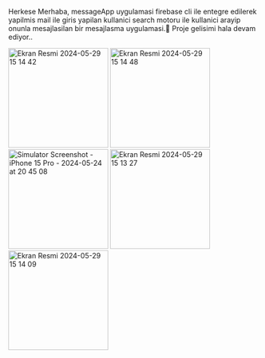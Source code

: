 Herkese Merhaba, 
messageApp uygulamasi firebase cli ile entegre edilerek yapilmis mail ile giris yapilan kullanici search motoru ile kullanici arayip onunla mesajlasilan bir mesajlasma uygulamasi.📱
Proje gelisimi hala devam ediyor..


<img width="200" alt="Ekran Resmi 2024-05-29 15 14 42" src="https://github.com/omerfi66/messageapp/assets/120007024/63567fd1-db4f-4430-a6b5-394ece42016e">
<img width="200" alt="Ekran Resmi 2024-05-29 15 14 48" src="https://github.com/omerfi66/messageapp/assets/120007024/21a636f6-0f57-4bb5-972a-f00c5a18af6e">
<img width="200" alt="Simulator Screenshot - iPhone 15 Pro - 2024-05-24 at 20 45 08" src="https://github.com/omerfi66/messageapp/assets/120007024/e42169c5-7e09-497d-812f-7bbcebd0a597">
<img width="200" alt="Ekran Resmi 2024-05-29 15 13 27" src="https://github.com/omerfi66/messageapp/assets/120007024/38c4eb6a-7222-4bde-8c0f-21bbe550831f">
<img width="200" alt="Ekran Resmi 2024-05-29 15 14 09" src="https://github.com/omerfi66/messageapp/assets/120007024/fbfddee2-28f5-42ee-b18a-f78338b3ecf1">
